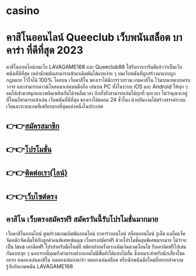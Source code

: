 # casino
<h1>คาสิโนออนไลน์ Queeclub เว็บพนันสล็อต บาคาร่า ที่ดีที่สุด 2023</h1>

คาสิโนออนไลน์บนเว็บ LAVAGAME168 และ Queeclub88 ได้รับการการันตีแล้วว่าเป็นเว็บพนันที่ดีที่สุด เหล่านักพนันสามารถเข้ามาเดิมพันได้แบบง่าย ๆ บนเว็บพนันที่ถูกสร้างมาแบบถูกกฎหมาย ไว้ใจได้ 100% โดยบน เว็บคาสิโน ของเราได้มีการรวบรวม เกมคาสิโน ไว้มากมายแบบครบวงจร และสามารถดาวน์โหลดมาเล่นบนมือถือ เล่นบน PC ทั้งในระบบ iOS และ Android ให้ทุก ๆ คนได้เข้ามาสนุกและเพลิดเพลินกันได้จนลืมเวลา อีกทั้งยังสามารถเล่นได้ทุกที่ ทุกเวลา ไม่ว่าคุณจะอยู่ที่ไหนก็สามารถเข้าเล่น เว็บพนันที่ดีที่สุด ของเราได้ตลอด 24 ชั่วโมง ด้วยทีมงานได้สร้างสรรค์ระบบเว็บและระบบเกมที่เสถียรมากที่สุดแห่งหนึ่งในประเทศ

<h2>👉👉<a href="https://queenclub88.com/?register=true">สมัครสมาชิก</a></h2>
<h2>👉👉<a href="https://queenclub88.com/promotion">โปรโมชั่น</a></h2>
<h2>👉👉<a href="https://lin.ee/HrGLhgB">ติดต่อเรา(ไลน์)</a></h2>
<h2>👉👉<a href="https://queenclub88.com/">เว็บไซต์ตรง</a></h2>

<h2>คาสิโน เว็บตรงสมัครฟรี สมัครวันนี้รับโปรโมชั่นมากมาย</h2>

เว็บคาสิโนออนไลน์ ศูนย์รวมเกมเดิมพันออนไลน์ บาคาร่าออนไลน์ สล็อตออนไลน์ รูเล็ต แบล็คแจ็ค จัดหนักจัดเต็มให้กับลูกค้าคนพิเศษเช่นคุณ เว็บตรงสมัครฟรี 
ด้วยโปรโมชั่นสุดพิเศษมากมาย ไม่ว่าจะเป็น lava เครดิตฟรี โปรสำหรับมือใหม่ที่ สมัครฝากครั้งแรกเติมเงินตามเงื่อนไข รับเครดิตฟรีไปเล่นกันแบบจุก ๆ นอกจากนี้คุณยังสามารถฝากถอนไม่มีขั้นต่ำได้แบบไม่อั้น 
ซึ่งเหมาะสำหรับนักเสี่ยงโชคอยาก ทดลองเล่นคาสิโน ทดลองเล่นบาคาร่า ทดลองเล่นสล็อต หรือนักพนันมือใหม่ที่อยากทำความรู้จักกับเกมพนัน LAVAGAME168
